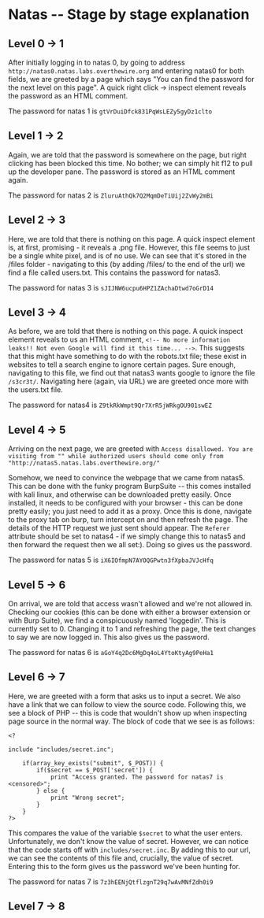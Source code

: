 # Natas -- Stage by stage explanation

## Level 0 -> 1
After initially logging in to natas 0, by going to address `http://natas0.natas.labs.overthewire.org` and entering natas0 for both fields, we are greeted by a page which says "You can find the password for the next level on this page". 
A quick right click -> inspect element reveals the password as an HTML comment.

The password for natas 1 is ` gtVrDuiDfck831PqWsLEZy5gyDz1clto `

## Level 1 -> 2
Again, we are told that the password is somewhere on the page, but right clicking has been blocked this time. No bother; we can simply hit f12 to pull up the developer pane. 
The password is stored as an HTML comment again.

The password for natas 2 is ` ZluruAthQk7Q2MqmDeTiUij2ZvWy2mBi `

## Level 2 -> 3
Here, we are told that there is nothing on this page. A quick inspect element is, at first, promising - it reveals a .png file.
However, this file seems to just be a single white pixel, and is of no use. We can see that it's stored in the /files folder - navigating to this (by adding /files/ to the end of the url) we find a file called users.txt.
This contains the password for natas3.

The password for natas 3 is ` sJIJNW6ucpu6HPZ1ZAchaDtwd7oGrD14 `

## Level 3 -> 4
As before, we are told that there is nothing on this page. A quick inspect element reveals to us an HTML comment, `<!-- No more information leaks!! Not even Google will find it this time... -->`.
This suggests that this might have something to do with the robots.txt file; these exist in websites to tell a search engine to ignore certain pages.
Sure enough, navigating to this file, we find out that natas3 wants google to ignore the file `/s3cr3t/`. Navigating here (again, via URL) we are greeted once more with the users.txt file.

The password for natas4 is ` Z9tkRkWmpt9Qr7XrR5jWRkgOU901swEZ `

## Level 4 -> 5
Arriving on the next page, we are greeted with `Access disallowed. You are visiting from "" while authorized users should come only from "http://natas5.natas.labs.overthewire.org/" `

Somehow, we need to convince the webpage that we came from natas5. This can be done with the funky program BurpSuite -- this comes installed with kali linux, and otherwise can be downloaded pretty easily. 
Once installed, it needs to be configured with your browser - this can be done pretty easily; you just need to add it as a proxy.
Once this is done, navigate to the proxy tab on burp, turn intercept on and then refresh the page. The details of the HTTP request we just sent should appear.
The `Referer` attribute should be set to natas4 - if we simply change this to natas5 and then forward the request then we all set:). Doing so gives us the password.

The password for natas 5 is ` iX6IOfmpN7AYOQGPwtn3fXpbaJVJcHfq `

## Level 5 -> 6
On arrival, we are told that access wasn't allowed and we're not allowed in. Checking our cookies (this can be done with either a browser extension or with Burp Suite), we find a conspicuously named 'loggedin'. 
This is currently set to 0. Changing it to 1 and refreshing the page, the text changes to say we are now logged in. This also gives us the password.

The password for natas 6 is ` aGoY4q2Dc6MgDq4oL4YtoKtyAg9PeHa1 `

## Level 6 -> 7
Here, we are greeted with a form that asks us to input a secret. We also have a link that we can follow to view the source code. Following this, we see a block of PHP -- this is code that wouldn't show up when inspecting page source in the normal way.
The block of code that we see is as follows:

```
<?

include "includes/secret.inc";

    if(array_key_exists("submit", $_POST)) {
        if($secret == $_POST['secret']) {
            print "Access granted. The password for natas7 is <censored>";
        } else {
            print "Wrong secret";
        }
    }
?>
```

This compares the value of the variable `$secret` to what the user enters. Unfortunately, we don't know the value of secret.
However, we can notice that the code starts off with `includes/secret.inc`. By adding this to our url, we can see the contents of this file and, crucially, the value of secret.
Entering this to the form gives us the password we've been hunting for.

The password for natas 7 is ` 7z3hEENjQtflzgnT29q7wAvMNfZdh0i9 `

## Level 7 -> 8

